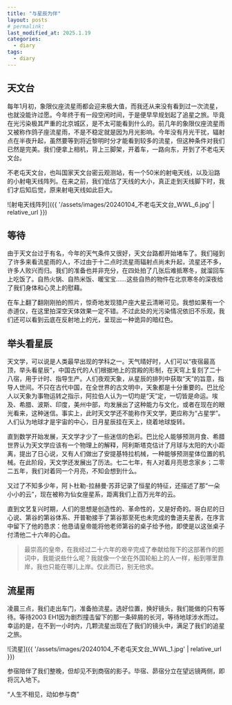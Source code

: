 ```yaml
---
title: "与星辰为伴"
layout: posts
# permalink: 
last_modified_at: 2025.1.19
categories:
  - diary
tags:
  - diary
---
```


## 天文台

每年1月初，象限仪座流星雨都会迎来极大值，而我还从来没有看到过一次流星，也就没能许过愿。今年终于有一段空闲时间，于是便早早规划起了追星之旅。毕竟在光污染极其严重的北京城区，是不太可能看到什么的。前几年的象限仪座流星雨又被称作鸽子座流星雨，不是不稳定就是因为月光影响。今年没有月光干扰，辐射点在半夜升起，虽然要等到将近黎明时分才能看到较多的流星，但这种条件对我们已然是完美。我们便拿上相机，背上三脚架，开着车，一路向东，开到了不老屯天文台。

不老屯天文台，也叫国家天文台密云观测站，有一个50米的射电天线，以及沿路的小射电天线阵列。在来之前，我们低估了天线的大小，真正走到天线脚下时，我们才后知后觉，原来射电天线如此巨大。

![射电天线阵列]({{ '/assets/images/20240104_不老屯天文台_WWL_6.jpg' | relative_url }})

## 等待

由于天文台过于有名，今年的天气条件又很好，天文台路都开始堵车了。我们碰到了许多来看流星雨的人，不过由于十二点时流星雨辐射点尚未升起，流星还不多，许多人败兴而归。我们的准备也并非充分，在四处拍了几张后难抵寒冬，就溜回车上吃饭了。自热火锅、自热米饭、暖宝宝……这些自热的物件在北京寒冬的深夜给了我们身体和心灵上的慰藉。

在车上翻了翻刚刚拍的照片，惊奇地发现猎户座大星云清晰可见。我想如果有一个赤道仪，在这里拍深空天体效果一定不错。不过此处的光污染情况依旧不乐观，我们还可以看到云底在反射地上的光，呈现出一种诡异的暗红色。

## 举头看星辰

天文学，可以说是人类最早出现的学科之一。天气晴好时，人们可以“夜宿最高顶，举头看星辰”，中国古代的人们根据地上的宫殿的形制，在天穹上复刻了二十八宿，用于计时、指导生产。人们夜观天象，从星辰的排列中获取“天”的旨意，指导人世间。不只在古代中国，在全世界的古文明中，天象都是十分重要的。巴比伦人以天象为事物运转之指示，阿拉伯人认为一切均是“天”定，一切皆是命运。埃及、希腊、波斯、印度，美州中部，均发展出了这种能力与文化，或者在现在的眼光看来，这种迷信。事实上，此时天文学还不能称作天文学，更应称为“占星学”。人们认为地球才是宇宙的中心，日月星辰挂在天上，绕着地球旋转。

直到数学开始发展，天文学才少了一些迷信的色彩。巴比伦人能够预测月食、希腊世界认为天文学应该有一个物理上的解释，阿利斯塔克估计了月球与太阳的大小距离，提出了日心说，又有人们做出了安提基特拉机械，一种能够预测星体位置的机械。在此阶段，天文学还发展出了历法。七二七年，有人对着月亮思念家乡；二零二五年，我们对着同一个月亮，不知会想到什么。

又过了不知多少年，阿卜杜勒-拉赫曼·苏菲记录了恒星的特征，还描述了那“一朵小小的云”，现在被称为仙女座星系，距离我们上百万光年的云。

直到文艺复兴时期，人们的思想是创造性的、革命性的，又是好奇的。哥白尼的日心说、第谷的第谷体系、开普勒接手了第谷那至死也未完成的鲁道夫星表，在序言中留下了他的恳求：他恳请皇帝能将他老师第谷的桌子给予他，即使是以这张桌子付清他二十六年的心血。

> 最崇高的皇帝，在我经过二十六年的艰辛完成了奉献给陛下的这部著作的题词中，我能说些什么呢？我就像一个坐在外国轮船上的人一样，船到哪里靠岸，我也只能在哪儿上岸。仅此而已，别无他求。

## 流星雨

凌晨三点，我们走出车门，准备拍流星。选好位置，换好镜头，我们能做的只有等待。等待2003 EH1因为剧烈撞击留下的那一条碎屑的长河，等待地球涉水而过。幸运的是，在不到一小时内，几颗流星出现在了我们的镜头中，满足了我们的追星之旅。

![流星]({{ '/assets/images/20240104_不老屯天文台_WWL_1.jpg' | relative_url }})

参宿陪伴了我们整晚，但却见不到商宿的影子。毕宿、昴宿分立在望远镜两侧，即将沉入地下。

“人生不相见，动如参与商”
